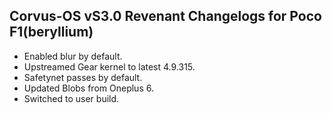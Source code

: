 ## Corvus-OS vS3.0 Revenant Changelogs for Poco F1(beryllium)

- Enabled blur by default.
- Upstreamed Gear kernel to latest 4.9.315.
- Safetynet passes by default.
- Updated Blobs from Oneplus 6.
- Switched to user build.


 
